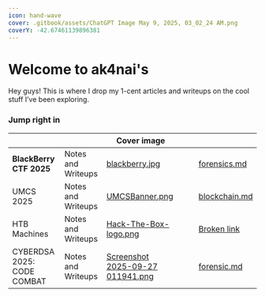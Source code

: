 ```yaml
---
icon: hand-wave
cover: .gitbook/assets/ChatGPT Image May 9, 2025, 03_02_24 AM.png
coverY: -42.67461139896381
---
```


# Welcome to ak4nai's

Hey guys! This is where I drop my 1-cent articles and writeups on the cool stuff I’ve been exploring.

### Jump right in

<table data-view="cards"><thead><tr><th></th><th></th><th data-hidden data-card-cover data-type="image">Cover image</th><th data-hidden></th><th data-hidden data-type="files"></th><th data-hidden data-card-target data-type="content-ref"></th></tr></thead><tbody><tr><td><strong>BlackBerry CTF 2025</strong></td><td>Notes and Writeups</td><td><a href=".gitbook/assets/blackberry.jpg">blackberry.jpg</a></td><td></td><td></td><td><a href="bbctf2025/forensics.md">forensics.md</a></td></tr><tr><td>UMCS 2025</td><td>Notes and Writeups</td><td><a href=".gitbook/assets/UMCSBanner.png">UMCSBanner.png</a></td><td></td><td></td><td><a href="umcs-2025/blockchain.md">blockchain.md</a></td></tr><tr><td>HTB Machines</td><td>Notes and Writeups</td><td><a href=".gitbook/assets/Hack-The-Box-logo.png">Hack-The-Box-logo.png</a></td><td></td><td></td><td><a href="broken-reference">Broken link</a></td></tr><tr><td>CYBERDSA 2025: CODE COMBAT</td><td>Notes and Writeups</td><td><a href=".gitbook/assets/Screenshot 2025-09-27 011941.png">Screenshot 2025-09-27 011941.png</a></td><td></td><td></td><td><a href="cyberdsa-2025-code-combat/forensic.md">forensic.md</a></td></tr></tbody></table>
